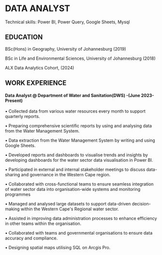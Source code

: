 # DATA ANALYST

Technical skills: Power BI, Power Query, Google Sheets, Mysql

## EDUCATION 
BSc(Hons) in Geography, University of Johannesburg (2019)

BSc in Life and Environmental Sciences, University of Johannesburg (2018)

ALX Data Analytics Cohort, (2024)

## WORK EXPERIENCE
#### Data Analyst @ Department of Water and Sanitation(DWS) -(June 2023-Present)

• Collected data from various water resources every month to support quarterly reports.

• Preparing comprehensive scientific reports by using and analysing data from the Water Management System.

• Data extraction from the Water Management System by writing and using Google Sheets.

• Developed reports and dashboards to visualise trends and insights by developing dashboards for the water 
  sector data visualisation in Power BI.
  
• Participated in external and internal stakeholder meetings to discuss data-sharing and governance in the 
   Western Cape region.
  
• Collaborated with cross-functional teams to ensure seamless integration of water sector data into 
   organisation-wide systems and monitoring programmes
  
• Managed and analysed large datasets to support data-driven decision-making within the Western Cape's 
  Regional water sector.
  
• Assisted in improving data administration processes to enhance efficiency in other teams within the 
  organisation.
  
• Collaborated with teams and governmental organisations to ensure data accuracy and compliance.

• Designing spatial maps utilising SQL on Arcgis Pro.

